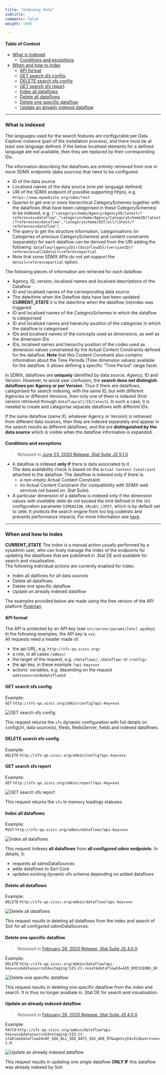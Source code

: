 ```yaml
---
title: "Indexing data"
subtitle: 
comments: false
weight: 1600

---
```


#### Table of Content
- [What is indexed](#what-is-indexed)
  - [Conditions and exceptions](#conditions-and-exceptions)
- [When and how to index](#when-and-how-to-index)
  - [API format](#api-format)
  - [GET search sfs config.](#get-search-sfs-config)
  - [DELETE search sfs config](#delete-search-sfs-config)
  - [GET search sfs report](#get-search-sfs-report)
  - [Index all dataflows](#index-all-dataflows)
  - [Delete all dataflows](#delete-all-dataflows)
  - [Delete one specific dataflow](#delete-one-specific-dataflow)
  - [Update an already indexed dataflow](#update-an-already-indexed-dataflow)

---

### What is indexed
The languages used for the search features are configurable per Data Explorer instance (part of the installation process), and there must be at least one language defined. If the below localised elements for a defined language are not available, then they are replaced by their corresponding IDs.  

The information describing the dataflows are entirely retrieved from one or more SDMX endpoints (data sources) that need to be configured:
* ID of the data source
* Localised names of the data source (one per language defined)
* URI of the SDMX endpoint (if possible supporting https), e.g. `https://www.mywebiste.org/sdmx/rest`
* Queries to get one or more hierarchical CategorySchemes together with the dataflows (that have been categorised in these CategorySchemes) to be indexed, e.g. `["categoryscheme/Agency/AgencyID/latest/?references=dataflow","categoryscheme/Agency/CategorySchemeID/latest/?references=dataflow","categoryscheme/EXT/all/latest/?references=dataflow"]`
* The query to get the structure information, categorisations (in Categories of previous CategorySchemes) and content constraints (separately) for each dataflow can be derived from the URI adding the following: `dataflow/{agencyID}/{dataflowID}/{versionID}?references=all&detail=referencepartial`
* Note that some SDMX APIs do not yet support the `detail=referencepartial` option.

The following pieces of information are retrieved for each dataflow:
* Agency, ID, version, localised names and localised descriptions of the Dataflow
* ID and localised names of the corresponding data source
* The date/time when the Dataflow data have last been updated: **CURRENT_STATE** it is the date/time when the dataflow (re)index was triggered
* ID and localised names of the CategorySchemes in which the dataflow is categorised
* ID and localised names and hierarchy position of the categories in which the dataflow is categorised
* IDs and localised names of the concepts used as dimensions, as well as the dimension IDs
* IDs, localised names and hierarchy position of the codes used as dimension values constrained by the Actual Content Constraints defined for the dataflow. **Note** that this Content Constraint also contains information about the Time Periods (Time dimension values) available for the dataflow. It allows defining a specific “Time Period” range facet.

In SDMX, dataflows are **uniquely** identified by data source, Agency, ID and Version. However, to avoid user confusion, the **search does not distingish dataflows per Agency or per Version**. Thus if there are dataflows, categorised for search indexing, with the same ID, but with different Agencies or different Versions, then only one of them is indexed (first version retrieved through `dataflow/all/ID/latest`). In such a case, it is needed to create and categorise separate dataflows with different IDs.  

If the same dataflow (same ID, whatever Agency or Version) is retrieved from different data sources, then they are indexed separately and appear in the search results as different dataflows, and the are **distinguished by the data source** which is visible when the dataflow information is expanded.

#### Conditions and exceptions
> Released in [June 23, 2020 Release .Stat Suite JS 5.1.0](https://sis-cc.gitlab.io/dotstatsuite-documentation/changelog/#june-23-2020)  

* A dataflow is indexed **only if** there is data associated to it.  
  The data availability check is based on the `Actual Content Constraint` attached to the dataflow. The dataflow is indexed only if there is:  
  - a *non-empty* Actual Content Constraint
  - no Actual Content Constraint (for compatibility with SDMX web services not based on .Stat Suite).
* A particular dimension of a dataflow is indexed only if the dimension values *with available data* do not exceed the limit defined in the `SFS` configuration parameter `DIMENSION_VALUES_LIMIT`, which is by default set to `1000`. It protects the search engine from too big codelists and prevents performance impacts. For more information see [here](https://sis-cc.gitlab.io/dotstatsuite-documentation/configurations/de-configuration/#limit-for-indexing-dimensions-per-dataflow).

---

### When and how to index

**CURRENT_STATE** The index is a manual action usually performed by a sysadmin user, who can lively manage the index of the endpoints for updating the dataflows that are published in .Stat DE and available for search and visualisation.  
The following individual actions are currently enabled for index:
* Index all datflows for all data sources
* Delete all dataflows
* Delete one specific dataflow
* Update an already indexed dataflow

The examples provided below are made using the free version of the API platform [Postman](https://www.postman.com/).

#### API format
The API is protected by an API key (see `src/server/params/[env] apiKey`). In the following examples, the API key is `xxx`.  <br>
All requests need a header made of:
* the api URL, e.g. `http://sfs-qa.siscc.org/`
* a role, in all cases `/admin/`
* the target of the request, e.g. `/dataflows/`, `/dataflow/` or `/config/`
* the api key, in these example `?api-key=xxx`
* actions' variables, e.g. depending on the request `&datasourceId&dataflowId`

#### GET search sfs config.
Example:  
`GET` `http://sfs-qa.siscc.org/admin/config?api-key=xxx`

![GET search sfs config](/dotstatsuite-documentation/images/de-index-get-config.png)

This request returns the `sfs` dynamic configuration with full details on configUrl, data source(s), fileds, RedisServer, fields and indexed dataflows.

#### DELETE search sfs config
Example:  
`DELETE` `http://sfs-qa.siscc.org/admin/config?api-key=xxx`

#### GET search sfs report
Example:  
`GET` `http://sfs-qa.siscc.org/admin/report?api-key=xxx`

![GET search sfs report](/dotstatsuite-documentation/images/de-index-get-report.png)

This request returns the `sfs` in memory loadings statuses.

#### Index all dataflows
Example:  
`POST` `http://sfs-qa.siscc.org/admin/dataflows?api-key=xxx`

![Index all dataflows](/dotstatsuite-documentation/images/de-index-post-all.png)

This request indexes **all dataflows** from **all configured sdmx endpoints**. In details, it:
* requests all sdmxDataSources
* adds dataflows to Sorl Core
* updates existing dynamic sfs schema depending on added dataflows

#### Delete all dataflows
Example:  
`DELETE` `http://sfs-qa.siscc.org/admin/dataflows?api-key=xxx`

![Delete all dataflows](/dotstatsuite-documentation/images/de-index-delete-all.png)

This request results in deleting all dataflows from the index and search of Solr for all configured sdmxDataSources.

#### Delete one specific dataflow
>Released in [February 28, 2020 Release .Stat Suite JS 4.0.0](https://sis-cc.gitlab.io/dotstatsuite-documentation/changelog/#february-28-2020)

Example:  
`DELETE` `http://sfs-qa.siscc.org/admin/dataflow?api-key=xxx&datasourceId=staging:SIS-CC-reset&dataflowId=AIR_EMISSIONS_DF`

![Delete one specific dataflow](/dotstatsuite-documentation/images/de-index-delete-dataflow.png)

This request results in deleting one specific dataflow from the index and search. It is thus no longer avaibale in .Stat DE for search and visualisation.

#### Update an already indexed dataflow
>Released in [February 28, 2020 Release .Stat Suite JS 4.0.0](https://sis-cc.gitlab.io/dotstatsuite-documentation/changelog/#february-28-2020)

Example:  
`PATCH` `http://sfs-qa.siscc.org/admin/dataflow?api-key=xxx&datasourceId=staging:SIS-CC-stable&dataflowId=DF_SDG_ALL_SDG_A871_SEX_AGE_RT&agencyId=ILO&version=1.0`

![Update an already indexed dataflow](/dotstatsuite-documentation/images/de-index-patch-dataflow.png)

This request results in updating one single dataflow **ONLY IF** this dataflow was already indexed by Solr.



